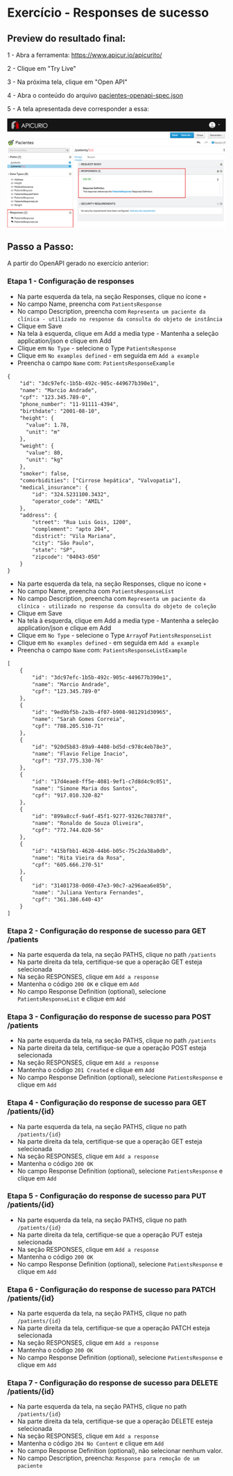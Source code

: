 # Exercício - Responses de sucesso

## Preview do resultado final:

1 - Abra a ferramenta:
https://www.apicur.io/apicurito/

2 - Clique em "Try Live"

3 - Na próxima tela, clique em "Open API"
 
4 - Abra o conteúdo do arquivo [pacientes-openapi-spec.json](pacientes-openapi-spec.json)

5 - A tela apresentada deve corresponder a essa:

![print01.png](print01.png)

## Passo a Passo:

A partir do OpenAPI gerado no exercício anterior:

### Etapa 1 - Configuração de responses
* Na parte esquerda da tela, na seção Responses, clique no ícone `+`
* No campo Name, preencha com `PatientsResponse`
* No campo Description, preencha com `Representa um paciente da clínica - utilizado no response da consulta do objeto de instância`
* Clique em Save
* Na tela à esquerda, clique em Add a media type - Mantenha a seleção application/json e clique em Add
* Clique em `No Type` - selecione o Type `PatientsResponse`
* Clique em `No examples defined` - em seguida em `Add a example`    
* Preencha o campo `Name` com: `PatientsResponseExample`
```
{
    "id": "3dc97efc-1b5b-492c-905c-449677b390e1",
    "name": "Marcio Andrade",
    "cpf": "123.345.789-0",
    "phone_number": "11-91111-4394",
    "birthdate": "2001-08-10",
    "height": {
      "value": 1.78,
      "unit": "m"
    },
    "weight": {
      "value": 80,
      "unit": "kg"
    },
    "smoker": false,
    "comorbidities": ["Cirrose hepática", "Valvopatia"],
    "medical_insurance": {
        "id": "324.5231100.3432",
        "operator_code": "AMIL"
    },
    "address": {
        "street": "Rua Luis Gois, 1200",
        "complement": "apto 204",
        "district": "Vila Mariana",
        "city": "São Paulo",
        "state": "SP",
        "zipcode": "04043-050"
    }
}
```

* Na parte esquerda da tela, na seção Responses, clique no ícone `+`
* No campo Name, preencha com `PatientsResponseList`
* No campo Description, preencha com `Representa um paciente da clínica - utilizado no response da consulta do objeto de coleção`
* Clique em Save
* Na tela à esquerda, clique em Add a media type - Mantenha a seleção application/json e clique em Add
* Clique em `No Type` - selecione o Type `Array`of `PatientsResponseList`
* Clique em `No examples defined` - em seguida em `Add a example`    
* Preencha o campo `Name` com: `PatientsResponseListExample`
```
[
    {
        "id": "3dc97efc-1b5b-492c-905c-449677b390e1",
        "name": "Marcio Andrade",
        "cpf": "123.345.789-0"
    },
    {
        "id": "9ed9bf5b-2a3b-4f07-b908-981291d30965",
        "name": "Sarah Gomes Correia",
        "cpf": "788.205.510-71"
    },
    {
        "id": "920d5b83-89a9-4408-bd5d-c978c4eb78e3",
        "name": "Flavio Felipe Inacio",
        "cpf": "737.775.330-76"
    },
    {
        "id": "17d4eae8-ff5e-4081-9ef1-c7d8d4c9c051",
        "name": "Simone Maria dos Santos",
        "cpf": "917.010.320-82"
    },
    {
        "id": "899a8ccf-9a6f-45f1-9277-9326c788378f",
        "name": "Ronaldo de Souza Oliveira",
        "cpf": "772.744.020-56"
    },
    {
        "id": "415bfbb1-4620-44b6-b05c-75c2da38a0db",
        "name": "Rita Vieira da Rosa",
        "cpf": "605.666.270-51"
    },
    {
        "id": "31401738-0d60-47e3-90c7-a296aea6e85b",
        "name": "Juliana Ventura Fernandes",
        "cpf": "361.386.640-43"
    }
]
```

### Etapa 2 - Configuração do response de sucesso para GET /patients

* Na parte esquerda da tela, na seção PATHS, clique no path `/patients`
* Na parte direita da tela, certifique-se que a operação GET esteja selecionada
* Na seção RESPONSES, clique em `Add a response`
* Mantenha o código `200 OK` e clique em `Add`
* No campo Response Definition (optional), selecione `PatientsResponseList` e clique em `Add`

### Etapa 3 - Configuração do response de sucesso para POST /patients

* Na parte esquerda da tela, na seção PATHS, clique no path `/patients`
* Na parte direita da tela, certifique-se que a operação POST esteja selecionada
* Na seção RESPONSES, clique em `Add a response`
* Mantenha o código `201 Created` e clique em `Add`
* No campo Response Definition (optional), selecione `PatientsResponse`  e clique em `Add`


### Etapa 4 - Configuração do response de sucesso para GET /patients/{id}

* Na parte esquerda da tela, na seção PATHS, clique no path `/patients/{id}`
* Na parte direita da tela, certifique-se que a operação GET esteja selecionada
* Na seção RESPONSES, clique em `Add a response`
* Mantenha o código `200 OK`
* No campo Response Definition (optional), selecione `PatientsResponse` e clique em `Add`

### Etapa 5 - Configuração do response de sucesso para PUT /patients/{id}

* Na parte esquerda da tela, na seção PATHS, clique no path `/patients/{id}`
* Na parte direita da tela, certifique-se que a operação PUT esteja selecionada
* Na seção RESPONSES, clique em `Add a response`
* Mantenha o código `200 OK`
* No campo Response Definition (optional), selecione `PatientsResponse`  e clique em `Add`

### Etapa 6 - Configuração do response de sucesso para PATCH /patients/{id}

* Na parte esquerda da tela, na seção PATHS, clique no path `/patients/{id}`
* Na parte direita da tela, certifique-se que a operação PATCH esteja selecionada
* Na seção RESPONSES, clique em `Add a response`
* Mantenha o código `200 OK`
* No campo Response Definition (optional), selecione `PatientsResponse`  e clique em `Add`

### Etapa 7 - Configuração do response de sucesso para DELETE /patients/{id}

* Na parte esquerda da tela, na seção PATHS, clique no path `/patients/{id}`
* Na parte direita da tela, certifique-se que a operação DELETE esteja selecionada
* Na seção RESPONSES, clique em `Add a response`
* Mantenha o código `204 No Content` e clique em `Add`
* No campo Response Definition (optional), não selecionar nenhum valor.
* No campo Description, preencha: `Response para remoção de um paciente`
